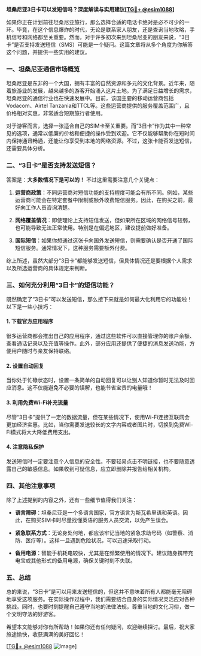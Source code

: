 **坦桑尼亚3日卡可以发短信吗？深度解读与实用建议[[TG💪+ @esim1088](https://t.me/s/esim1088)]**

如果你正在计划前往坦桑尼亚旅行，那么选择合适的电话卡绝对是必不可少的一环。毕竟，在这个信息爆炸的时代，无论是联系家人朋友，还是查询当地攻略，手机信号和网络都至关重要。然而，对于许多初次来到坦桑尼亚的朋友来说，“3日卡”是否支持发送短信（SMS）可能是一个疑问。这篇文章将从多个角度为你解答这个问题，并提供一些实用的建议。

### 一、坦桑尼亚通信市场概览

坦桑尼亚是东非的一个大国，拥有丰富的自然资源和多元的文化背景。近年来，随着旅游业的发展，越来越多的游客开始涌入这片土地。为了满足日益增长的需求，坦桑尼亚的通信行业也在快速发展中。目前，该国主要的移动运营商包括Vodacom、Airtel Tanzania和TTCL等。这些运营商提供的服务覆盖范围广，且价格相对实惠，非常适合短期旅行者使用。

对于游客而言，选择一张适合自己的SIM卡至关重要。而“3日卡”作为其中一种常见的选项，通常以低廉的价格和便捷的操作受到欢迎。它不仅能够帮助你在短时间内保持通讯畅通，还能让你享受到本地的网络资源。不过，这张卡能否发送短信，还需要具体分析。

### 二、“3日卡”是否支持发送短信？

答案是：**大多数情况下是可以的！** 不过这里需要注意几个关键点：

1. **运营商政策**：不同运营商对短信功能的支持程度可能会有所不同。例如，某些运营商可能会在特定套餐中限制或额外收费短信服务。因此，在购买之前，最好向工作人员咨询清楚。
   
2. **网络覆盖情况**：即使理论上支持短信发送，但如果所在区域的网络信号较弱，也可能导致无法正常使用。特别是在偏远地区，建议提前做好准备。

3. **国际短信**：如果你想通过这张卡向国外发送短信，则需要确认是否开通了国际短信服务。通常情况下，这种服务需要额外付费。

综上所述，虽然大部分“3日卡”都能够发送短信，但具体情况还是要根据个人需求以及所选运营商的具体规定来判断。

### 三、如何充分利用“3日卡”的短信功能？

既然确定了“3日卡”可以发送短信，那么接下来就是如何最大化利用它的功能啦！以下是一些小技巧：

#### 1. 下载官方应用程序
很多运营商都会推出自己的应用程序，通过这些软件可以直接管理你的账户余额、查看通话记录以及充值等操作。此外，部分应用还提供了便捷的消息发送功能，方便用户随时与亲友保持联络。

#### 2. 设置自动回复
当你处于忙碌状态时，设置一条简单的自动回复可以让别人知道你暂时无法及时回应消息。这不仅能避免不必要的误解，也能节省宝贵的电量哦！

#### 3. 利用免费Wi-Fi补充流量
尽管“3日卡”提供了一定的数据流量，但在某些情况下，使用Wi-Fi连接互联网会更加经济实惠。比如，当你需要发送较长的文字内容或者图片时，切换到免费Wi-Fi模式将大大降低费用支出。

#### 4. 注意隐私保护
发送短信时一定要注意个人信息的安全性。不要轻易点击不明链接，也不要随意透露自己的敏感信息。如果收到可疑信息，应立即删除并报告给相关机构。

### 四、其他注意事项

除了上述提到的内容之外，还有一些细节值得我们关注：

- **语言障碍**：坦桑尼亚是一个多语言国家，官方语言为斯瓦希里语和英语。因此，在购买SIM卡时尽量找懂英语的服务人员交流，以免产生误会。
  
- **紧急联系方式**：无论身处何地，都应该牢记当地的紧急求助号码（如警察、消防、医疗等）。这样一旦遇到危险状况，可以迅速采取行动。

- **备用电源**：智能手机耗电较快，尤其是在频繁使用的情况下。建议随身携带充电宝或其他形式的备用电源，确保关键时刻不失联。

### 五、总结

总的来说，“3日卡”是可以用来发送短信的，但这并不意味着所有人都能毫无阻碍地享受这项服务。在实际操作过程中，我们需要结合自身的实际情况灵活应对各种挑战。同时，也要时刻提醒自己遵守当地的法律法规，尊重当地的文化习俗，做一个文明守法的好游客。

希望本文能够对你有所帮助！如果你还有任何疑问，欢迎继续探讨。最后，祝大家旅途愉快，收获满满的美好回忆！

[[TG💪+ @esim1088](https://t.me/s/esim1088) ![Image](https://i.postimg.cc/4NQfJmqS/Snipaste-2025-05-13-00-14-12.png)]